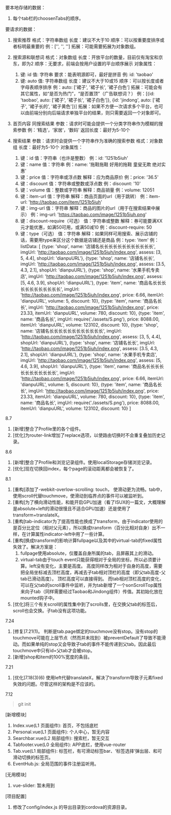 要本地存储的数据：
1. 每个tab栏的choosenTabs的顺序。

要请求的数据：
1. 搜索推荐
格式：字符串数组
长度：建议不大于10
顺序：可以按重要度排序或者标明最重要的
例：['', '', '']
拓展：可能需要拓展为对象数组。

2. 搜索源和联想词
格式：对象数组
长度：开放平台的数量，目前仅有淘宝和京东，即为2
顺序：无要求，前端会按用户设置的平台顺序展示
对象属性：
    1.  键: id
        值: 字符串
        要求：能表明源即可，最好是拼音
        例: id: 'taobao'
    2.  键: auto
        值: 字符串数组
        长度：建议不大于10或15
        顺序：可以按长度或者字母表顺序排序
        例：auto: ['裙子', '裙子长', '裙子白色']
        拓展：可能会有其它属性，如“是否为热门”，“是否置顶”（广告联想词？）
例：[{id: 'taobao', auto: ['裙子', '裙子长', '裙子白色']}, {id: 'jindong', auto: ['裙子', '裙子长的', '裙子黄色']}]
拓展：如果不方便一次请求多个平台，也可以由前端分别向后端请求单独平台的结果，则只需要返回一个对象即可。

3. 首页内容
同搜索结果
参数：请求时可能会提供一个分类字符串作为模糊的搜索参数
例：‘精选’，‘家居’，‘数码’
返回长度：最好为5-10个

3. 搜索结果
参数：请求时会提供一个字符串作为准确的搜索参数
格式：对象数组
长度：最好为5-10个
对象属性：
    1.  键：id
        值：字符串（也许是整数）
        例：id: '1251b5iuh'
    2.  键：name
        值：字符串
        例：name: '拖鞋拖鞋 好用的拖鞋 童叟无欺 绝对实惠'
    3.  键：price
        值：字符串或浮点数
        解释：应为商品原价
        例：price: '36.5'
    4.  键：discount
        值：字符串或整数或浮点数
        例：discount: '10'
    5.  键：volume
        值：整数或字符串
        解释：商品销量
        例：volume: 12051
    6.  键：item-url
        值：字符串
        解释：商品页面的url（用于跳转）
        例：item-url: 'http://taobao.com/item/1251b5iuh'
    7.  键：img-url
        值：字符串
        解释：商品的图片的url（用于在搜索结果中展示）
        例：img-url: 'https://taobao.com/image/1251b5iuh.png'
    8.  键：discount-require（可选）
        值：字符串或整数
        解释：券可能要满XX元才能优惠，如满50可用，或满50减10
        例：discount-require: 50
    9.  键：type（可选）
        值：字符串
        解释：如果同样可用搜索、展示店铺的话，需要用type来区分这个数据是店铺还是商品
        例：type: 'item'
例：listData: [
        {type: 'shop', name: '店铺名长长长长长长长长长长长长', imgUrl: 'http://taobao.com/image/1251b5iuh/index.png', assess: [3, 5, 4.4], shopUrl: 'dianpuURL'},
        {type: 'shop', name: '店铺名长长', imgUrl: 'http://taobao.com/image/1251b5iuh/index.png', assess: [3.5, 4.3, 2.1], shopUrl: 'dianpuURL'},
        {type: 'shop', name: '水果手机专卖店', imgUrl: 'http://taobao.com/image/1251b5iuh/index.png', assess: [5, 4.6, 3.9], shopUrl: 'dianpuURL'},
        {type: 'item', name: '商品名长长长长长长长长长长长长', imgUrl: 'http://taobao.com/image/1251b5iuh/index.png', price: 6.66, itemUrl: 'dianpuURL', volume: 5, discount: 10},
        {type: 'item', name: '商品名长长', imgUrl: 'http://taobao.com/image/1251b5iuh/index.png', price: 23.33, itemUrl: 'dianpuURL', volume: 780, discount: 10},
        {type: 'item', name: '商品名长', imgUrl: require('./assets/S.png'), price: 8088.00, itemUrl: 'dianpuURL', volume: 123102, discount: 10},
        {type: 'shop', name: '店铺名长长长长长长长长长长长长', imgUrl: 'http://taobao.com/image/1251b5iuh/index.png', assess: [3, 5, 4.4], shopUrl: 'dianpuURL'},
        {type: 'shop', name: '店铺名长长', imgUrl: 'http://taobao.com/image/1251b5iuh/index.png', assess: [3.5, 4.3, 2.1], shopUrl: 'dianpuURL'},
        {type: 'shop', name: '水果手机专卖店', imgUrl: 'http://taobao.com/image/1251b5iuh/index.png', assess: [5, 4.6, 3.9], shopUrl: 'dianpuURL'},
        {type: 'item', name: '商品名长长长长长长长长长长长长', imgUrl: 'http://taobao.com/image/1251b5iuh/index.png', price: 6.66, itemUrl: 'dianpuURL', volume: 5, discount: 10},
        {type: 'item', name: '商品名长长', imgUrl: 'http://taobao.com/image/1251b5iuh/index.png', price: 23.33, itemUrl: 'dianpuURL', volume: 780, discount: 10},
        {type: 'item', name: '商品名长', imgUrl: require('./assets/S.png'), price: 8088.00, itemUrl: 'dianpuURL', volume: 123102, discount: 10}
      ]

8.7

1. [新增]整合了Profile里的各个组件。
2. [优化]为router-link增加了replace选项，以使路由切换时不会重复叠加历史记录。


8.6

1. [新增]整合了Profile和浏览记录组件。使用localStorage存储浏览记录。
2. [优化]现在切换回index，每个page的滚动距离都会被恢复了。


8.1

1. [重构]添加了-webkit-overlow-scrolling: touch， 使滑动更为流畅。tab中，使用scroll代替touchmove，使滑动到临界点的事件可以被监听到。
2. [重构]为了横向滑动性能，和能开启GPU加速（看了ISUX的一篇文，大概理解是absolute+left的滑动很慢且不适合GPU加速）还是使用了transform+translateX。
3. [重构]tab-indicator为了提高性能也换成了transform，由于indicator使用的是百分比定位（相对父元素），所以换成transform（百分比相对自身）出不一样，在计算属性indicator-left中用了一些计算。
4. [重构]换成transform的影响计算fullpage以及其中的virtual-tab的fixed属性失效了。解决方案是：
    1. fullpage使用absolute，仅覆盖自身所属的tab，且屏蔽其上的滑动。
    2. virtual-tab由于touch event只能获得相对于全局的坐标，所以必须要计算。left没有变化，主要是高度。
    高度同样改为相对于自身的高度，需要把全局坐标减去顶栏高度，再减去子tab相对顶栏的高度（即父tab高度-父tab已滑动高度）。
    顶栏高度可以直接得到。
    而tab相对顶栏高度的变化，可以在父tab的scroll事件中监听，并为tab新增了一个sonScrollTop属性来向子tab（同样需要经过Taobao和Jindong组件）传值。其初始化放在mounted钩子中。
5. [优化]将三个有关scroll的属性集中到了scrolls里，在交换父tab的标签后，scroll也会交换。子tab没有这项功能。

7.24

1.  [修复]7.21(1)。
    判断是tab.page绑定的touchmove没有stop。没有stop的touchmove可能在上层节点（然而并未找到）被preventDefault了导致不能滑动。而如果单纯的stop又会导致子tab的事件不能传递到父tab。因此最后touchmove中只有id=父tab才会被stop。
2.  [新增]shop和item的100%宽度的条目。


7.21

1.  [优化]7.18(3)(6)
    使用left代替translateX，解决了transform导致子元素fixed失效的问题。尽管这样的架构是不应该的。


7.12

> git init

[新增模块]

1. Index.vue(L1 页面组件): 首页，不包括底栏
2. Personal.vue(L1 页面组件): 个人中心，暂无内容
3. Searchbar.vue(L2 局部组件): 搜索栏，暂无交互
4. Tabfooter.vue(L0 全局组件): APP底栏，使用vue-router
5. Tab.vue(L1 局部组件): 标签栏，有可滑动标签bar、‘标签选择’弹出层、和可滑动切换的标签页。
6. EventHub.js: 全局范围的事件注册监听用。

[无用模块]

1. vue-slider: 暂未用到

[项目配置]

1. 修改了config/index.js 的导出目录到cordova的资源目录。